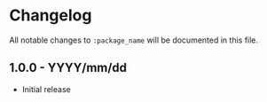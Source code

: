 # Changelog

All notable changes to `:package_name` will be documented in this file.

## 1.0.0 - YYYY/mm/dd

- Initial release
